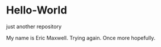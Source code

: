 # Hello-World
just another repository

My name is Eric Maxwell. 
Trying again.
Once more hopefully.
